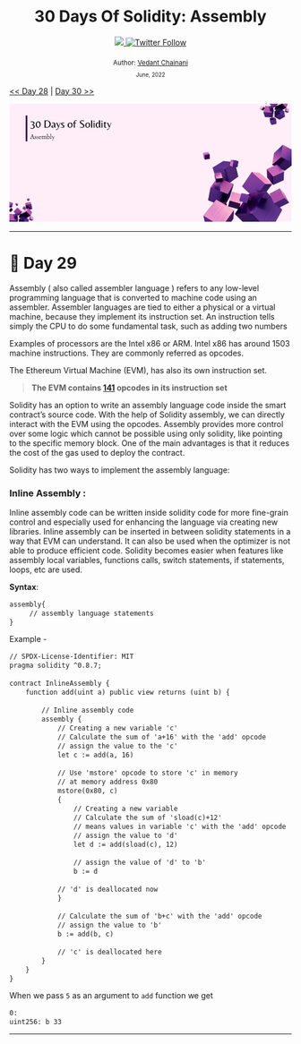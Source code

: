 <div align="center">
  <h1> 30 Days Of Solidity: Assembly</h1>
  <a class="header-badge" target="_blank" href="https://dev.to/envoy_">
  <img src="https://img.shields.io/badge/dev.to-0A0A0A?style=for-the-badge&logo=devdotto&logoColor=white">
  </a>
  <a class="header-badge" target="_blank" href="https://twitter.com/Envoy_1084">
  <img alt="Twitter Follow" src="https://img.shields.io/twitter/follow/Envoy_1084?style=social">
  </a>

<sub>Author:
<a href="https://dev.to/envoy_" target="_blank">Vedant Chainani</a><br>
<small> June, 2022</small>
</sub>

</div>

[<< Day 28](../Day%2028%20-%20Abstract%20Contract/readme.md) | [Day 30 >>](../Day%2030%20-%20Polymorphism/readme.md)

![Cover](./cover.png)

---

# 📔 Day 29

Assembly ( also called assembler language ) refers to any low-level programming language that is converted to machine code using an assembler. Assembler languages are tied to either a physical or a virtual machine, because they implement its instruction set. An instruction tells simply the CPU to do some fundamental task, such as adding two numbers

Examples of processors are the Intel x86 or ARM. Intel x86 has around 1503 machine instructions. They are commonly referred as opcodes.

The Ethereum Virtual Machine (EVM), has also its own instruction set.

> **The EVM contains [141](https://github.com/wolflo/evm-opcodes) opcodes in its instruction set**

Solidity has an option to write an assembly language code inside the smart contract’s source code. With the help of Solidity assembly, we can directly interact with the EVM using the opcodes. Assembly provides more control over some logic which cannot be possible using only solidity, like pointing to the specific memory block. One of the main advantages is that it reduces the cost of the gas used to deploy the contract.

Solidity has two ways to implement the assembly language:

### **Inline Assembly** :

Inline assembly code can be written inside solidity code for more fine-grain control and especially used for enhancing the language via creating new libraries. Inline assembly can be inserted in between solidity statements in a way that EVM can understand. It can also be used when the optimizer is not able to produce efficient code. Solidity becomes easier when features like assembly local variables, functions calls, switch statements, if statements, loops, etc are used.

**Syntax**:

```solidity
assembly{
     // assembly language statements
}
```

Example -

```solidity
// SPDX-License-Identifier: MIT
pragma solidity ^0.8.7;

contract InlineAssembly {
    function add(uint a) public view returns (uint b) {

        // Inline assembly code
        assembly {
            // Creating a new variable 'c'
            // Calculate the sum of 'a+16' with the 'add' opcode
            // assign the value to the 'c'
            let c := add(a, 16)

            // Use 'mstore' opcode to store 'c' in memory
            // at memory address 0x80
            mstore(0x80, c)
            {
                // Creating a new variable
                // Calculate the sum of 'sload(c)+12'
                // means values in variable 'c' with the 'add' opcode
                // assign the value to 'd'
                let d := add(sload(c), 12)

                // assign the value of 'd' to 'b'
                b := d

            // 'd' is deallocated now
            }

            // Calculate the sum of 'b+c' with the 'add' opcode
            // assign the value to 'b'
            b := add(b, c)

            // 'c' is deallocated here
        }
    }
}
```

When we pass `5` as an argument to `add` function we get

```solidity
0:
uint256: b 33
```

---
